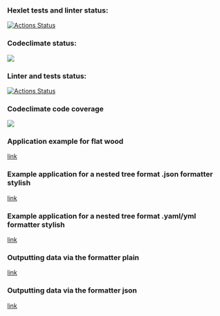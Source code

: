 ### Hexlet tests and linter status:
[![Actions Status](https://github.com/VeraVLVlas/frontend-project-lvl2/workflows/hexlet-check/badge.svg)](https://github.com/VeraVLVlas/frontend-project-lvl2/actions)

### Codeclimate status:
<a href="https://codeclimate.com/github/VeraVLVlas/frontend-project-lvl2">
  <img src="https://api.codeclimate.com/v1/badges/a99a88d28ad37a79dbf6/maintainability" />
</a>

### Linter and tests status:
[![Actions Status](https://github.com/VeraVLVlas/frontend-project-lvl2/actions/workflows//main.yml/badge.svg)](https://github.com/VeraVLVlas/frontend-project-lvl2/blob/main/.github/workflows/main.yml)

### Codeclimate code coverage
<a href="https://codeclimate.com/github/VeraVLVlas/frontend-project-lvl2/test_coverage"><img src="https://api.codeclimate.com/v1/badges/484e794fb212bb8d1969/test_coverage" /></a>

### Application example for flat wood
<a href='https://asciinema.org/a/ICVaUXghTVtuRZfdF2cZlgjn6'>link</a>

### Example application for a nested tree format .json formatter stylish
<a href='https://asciinema.org/a/OWWiMUWRd1WhjsVp8Ijd4yEYb'>link</a>

### Example application for a nested tree format .yaml/yml formatter stylish
<a href='https://asciinema.org/a/jPICSZkAPMisDWInZ6HGLu6uM'>link</a>

### Outputting data via the formatter plain
<a href='https://asciinema.org/a/SomPAtZFMvRc30EfLkrPlZHq0'>link</a>

### Outputting data via the formatter json
<a href='https://asciinema.org/a/kZnfSh48vXSDaCpJPoVgvpzy1'>link</a>
